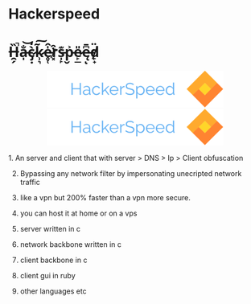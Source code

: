 # Hackerspeed
# H̶̯̗̏̚a̶̩̐͝c̷̡̣̀̒k̷̹͉̃͠e̵̥̜̍̂r̷͓͒s̵̩̙͊p̵̬͐e̷̙̲̎ę̶͆̄ͅd̸̙̟̈


<p align="center">
  <img src="/logo.png" width="350"/>
  <img src="/logo.png" width="350"/>
</p>
1. An server and client that with server > DNS > Ip > Client obfuscation 

2. Bypassing any network filter by impersonating unecripted network traffic

3. like a vpn but 200% faster than a vpn more secure.

4. you can host it at home or on a vps 

5. server written in c 

6. network backbone written in c 

7. client backbone in c 

8. client gui in ruby

9. other languages etc
